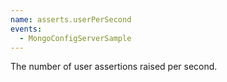 ```yaml
---
name: asserts.userPerSecond
events:
  - MongoConfigServerSample
---
```


The number of user assertions raised per second.